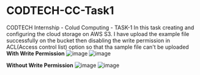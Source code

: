# CODTECH-CC-Task1
CODTECH Internship - Colud Computing - TASK-1
In this task creating and configuring the cloud storage on AWS S3.
I have upload the example file successfully on the bucket then disabling the write permission in ACL(Access control list) option so that tha sample file can't be uploaded
**With Write Permission**
![image](https://github.com/user-attachments/assets/e2d8cd7d-d472-4bbf-9dd8-2605e7f601a1)
![image](https://github.com/user-attachments/assets/1b54b5f3-975b-47db-a49c-c3bbee31430e)

**Without Write Permission**
![image](https://github.com/user-attachments/assets/301ee4ab-16d5-4273-9354-652bd6cf77b0)
![image](https://github.com/user-attachments/assets/b07030ab-c67f-4a6a-9405-8f9d906f6bb2)


